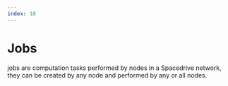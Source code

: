 ```yaml
---
index: 10
---
```


# Jobs

jobs are computation tasks performed by nodes in a Spacedrive network, they can be created by any node and performed by any or all nodes.